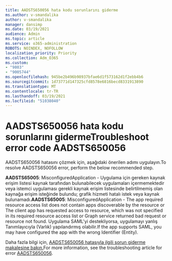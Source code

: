 ```yaml
---
title: AADSTS650056 hata kodu sorunlarını giderme
ms.author: v-smandalika
author: v-smandalika
manager: dansimp
ms.date: 03/19/2021
audience: Admin
ms.topic: article
ms.service: o365-administration
ROBOTS: NOINDEX, NOFOLLOW
localization_priority: Priority
ms.collection: Adm_O365
ms.custom:
- "9803"
- "9005744"
ms.openlocfilehash: 945be2b496b98937bfae6d1f573162d1f2ebb4b6
ms.sourcegitcommit: 1d73771d147325cfd8578e6816becd8331913890
ms.translationtype: MT
ms.contentlocale: tr-TR
ms.lasthandoff: 03/19/2021
ms.locfileid: "51038040"
---
```

# <a name="troubleshoot-error-code-aadsts650056"></a><span data-ttu-id="79893-102">AADSTS650056 hata kodu sorunlarını giderme</span><span class="sxs-lookup"><span data-stu-id="79893-102">Troubleshoot error code AADSTS650056</span></span>

<span data-ttu-id="79893-103">AADSTS650056 hatasını çözmek için, aşağıdaki önerilen adımı uygulayın.</span><span class="sxs-lookup"><span data-stu-id="79893-103">To resolve AADSTS650056 error, perform the below recommended step.</span></span>

<span data-ttu-id="79893-104">**AADSTS65005**: MisconfiguredApplication - Uygulama için gereken kaynak erişim listesi kaynak tarafından bulunabilecek uygulamaları içermemektedir veya istemci uygulaması gerekli kaynak erişim listesinde belirtilmemiş olan kaynağa erişim isteğinde bulundu; grafik hizmeti hatalı istek veya kaynak bulunamadı.</span><span class="sxs-lookup"><span data-stu-id="79893-104">**AADSTS65005**: MisconfiguredApplication - The app required resource access list does not contain apps discoverable by the resource or The client app has requested access to resource, which was not specified in its required resource access list or Graph service returned bad request or resource not found.</span></span> <span data-ttu-id="79893-105">Uygulama SAML'yi destekliyorsa, uygulamayı yanlış Tanımlayıcıyla (Varlık) yapılandırmış olabilir.</span><span class="sxs-lookup"><span data-stu-id="79893-105">If the app supports SAML, you may have configured the app with the wrong Identifier (Entity).</span></span>

<span data-ttu-id="79893-106">Daha fazla bilgi için, [AADSTS650056 hatasıyla ilgili sorun giderme makalesine bakın.](https://docs.microsoft.com/troubleshoot/azure/active-directory/error-code-aadsts650056-misconfigured-app)</span><span class="sxs-lookup"><span data-stu-id="79893-106">For more information, see the troubleshooting article for error [AADSTS650056](https://docs.microsoft.com/troubleshoot/azure/active-directory/error-code-aadsts650056-misconfigured-app).</span></span>
